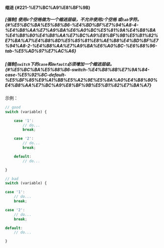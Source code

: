 #### 缩进 {#221-%E7%BC%A9%E8%BF%9B}

##### \[强制\] 使用`4`个空格做为一个缩进层级，不允许使用`2`个空格 或`tab`字符。 {#%E5%BC%BA%E5%88%B6-%E4%BD%BF%E7%94%A8-4-%E4%B8%AA%E7%A9%BA%E6%A0%BC%E5%81%9A%E4%B8%BA%E4%B8%80%E4%B8%AA%E7%BC%A9%E8%BF%9B%E5%B1%82%E7%BA%A7%E4%B8%8D%E5%85%81%E8%AE%B8%E4%BD%BF%E7%94%A8-2-%E4%B8%AA%E7%A9%BA%E6%A0%BC-%E6%88%96-tab-%E5%AD%97%E7%AC%A6}

##### \[强制\]`switch`下的`case`和`default`必须增加一个缩进层级。 {#%E5%BC%BA%E5%88%B6-switch-%E4%B8%8B%E7%9A%84-case-%E5%92%8C-default-%E5%BF%85%E9%A1%BB%E5%A2%9E%E5%8A%A0%E4%B8%80%E4%B8%AA%E7%BC%A9%E8%BF%9B%E5%B1%82%E7%BA%A7}

示例：

```js
// good
switch (variable) {

    case '1':
        // do...
        break;

    case '2':
        // do...
        break;

    default:
        // do...

}

// bad
switch (variable) {

case '1':
    // do...
    break;

case '2':
    // do...
    break;

default:
    // do...

}
```



